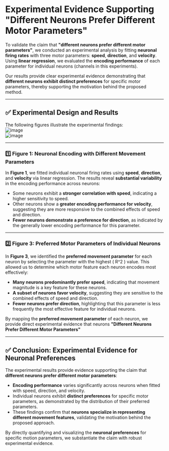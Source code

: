 # **Experimental Evidence Supporting "Different Neurons Prefer Different Motor Parameters"**

To validate the claim that **"different neurons prefer different motor parameters"**, we conducted an experimental analysis by fitting **neuronal firing rates** with three motor parameters: **speed**, **direction**, and **velocity**. Using **linear regression**, we evaluated the **encoding performance** of each parameter for individual neurons (channels in this experiments). 

Our results provide clear experimental evidence demonstrating that **different neurons exhibit distinct preferences** for specific motor parameters, thereby supporting the motivation behind the proposed method.

---

## ✅ **Experimental Design and Results**

The following figures illustrate the experimental findings:  
![image](https://github.com/user-attachments/assets/37161db4-d012-4ae9-a04b-45c87820459b)  
![image](https://github.com/user-attachments/assets/eceff15b-ecb7-4121-bdeb-243e4c943ab7)



---

### **1️⃣ Figure 1: Neuronal Encoding with Different Movement Parameters**

In **Figure 1**, we fitted individual neuronal firing rates using **speed**, **direction**, and **velocity** via linear regression. The results reveal **substantial variability** in the encoding performance across neurons:
- Some neurons exhibit a **stronger correlation with speed**, indicating a higher sensitivity to speed.
- Other neurons show a **greater encoding performance for velocity**, suggesting they are more responsive to the combined effects of speed and direction.
- **Fewer neurons demonstrate a preference for direction**, as indicated by the generally lower encoding performance for this parameter.

---

### **2️⃣ Figure 3: Preferred Motor Parameters of Individual Neurons**

In **Figure 3**, we identified the **preferred movement parameter** for each neuron by selecting the parameter with the highest \( R^2 \) value. This allowed us to determine which motor feature each neuron encodes most effectively:
- **Many neurons predominantly prefer speed**, indicating that movement magnitude is a key feature for these neurons.
- **A subset of neurons favor velocity**, suggesting they are sensitive to the combined effects of speed and direction.
- **Fewer neurons prefer direction**, highlighting that this parameter is less frequently the most effective feature for individual neurons.

By mapping the **preferred movement parameter** of each neuron, we provide direct experimental evidence that neurons **"Different Neurons Prefer Different Motor Parameters"**

---

## ✅ **Conclusion: Experimental Evidence for Neuronal Preferences**

The experimental results provide evidence supporting the claim that **different neurons prefer different motor parameters**:
- **Encoding performance** varies significantly across neurons when fitted with speed, direction, and velocity.
- Individual neurons exhibit **distinct preferences** for specific motor parameters, as demonstrated by the distribution of their preferred parameters.
- These findings confirm that **neurons specialize in representing different movement features**, validating the motivation behind the proposed approach.

By directly quantifying and visualizing the **neuronal preferences** for specific motion parameters, we substantiate the claim with robust experimental evidence.
